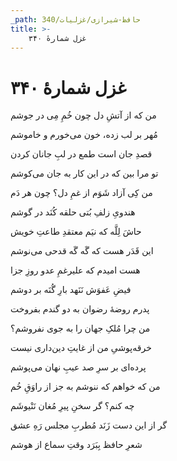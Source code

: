 ```yaml
---
_path: حافظ-شیرازی/غزلیات/340
title: >-
    غزل شمارهٔ ۳۴۰
---
```

# غزل شمارهٔ ۳۴۰

<div class="b" id="bn1"><div class="m1"><p>من که از آتشِ دل چون خُمِ مِی در جوشم</p></div>
<div class="m2"><p>مُهر بر لب زده، خون می‌خورم و خاموشم</p></div></div>
<div class="b" id="bn2"><div class="m1"><p>قصدِ جان است طمع در لبِ جانان کردن</p></div>
<div class="m2"><p>تو مرا بین که در این کار به جان می‌کوشم</p></div></div>
<div class="b" id="bn3"><div class="m1"><p>من کِی آزاد شَوَم از غمِ دل؟ چون هر دَم</p></div>
<div class="m2"><p>هندویِ زلفِ بُتی حلقه کُنَد در گوشم</p></div></div>
<div class="b" id="bn4"><div class="m1"><p>حاشَ لِلَّه که نیَم معتقدِ طاعتِ خویش</p></div>
<div class="m2"><p>این قَدَر هست که گَه گَه قدحی می‌نوشم</p></div></div>
<div class="b" id="bn5"><div class="m1"><p>هست امیدم که علیرغمِ عدو روزِ جزا</p></div>
<div class="m2"><p>فیضِ عَفوَش نَنَهد بارِ گُنَه بر دوشم</p></div></div>
<div class="b" id="bn6"><div class="m1"><p>پدرم روضهٔ رضوان به دو گندم بفروخت</p></div>
<div class="m2"><p>من چرا مُلکِ جهان را به جوی نفروشم؟</p></div></div>
<div class="b" id="bn7"><div class="m1"><p>خرقه‌پوشیِ من از غایتِ دین‌داری نیست</p></div>
<div class="m2"><p>پرده‌ای بر سرِ صد عیبِ نهان می‌پوشم</p></div></div>
<div class="b" id="bn8"><div class="m1"><p>من که خواهم که ننوشم به جز از راوَقِ خُم</p></div>
<div class="m2"><p>چه کنم؟ گر سخنِ پیرِ مُغان نَنْیوشَم</p></div></div>
<div class="b" id="bn9"><div class="m1"><p>گر از این دست زَنَد مُطربِ مجلس رَهِ عشق</p></div>
<div class="m2"><p>شعرِ حافظ بِبَرَد وقتِ سماع از هوشم</p></div></div>
